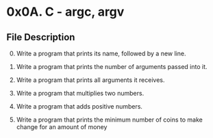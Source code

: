 # 0x0A. C - argc, argv


## File Description

0. Write a program that prints its name, followed by a new line.

1. Write a program that prints the number of arguments passed into it.

2. Write a program that prints all arguments it receives.

3. Write a program that multiplies two numbers.

4. Write a program that adds positive numbers.

5. Write a program that prints the minimum number of coins to make change for an amount of money
